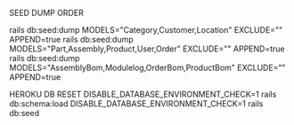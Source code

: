 SEED DUMP ORDER

rails db:seed:dump MODELS="Category,Customer,Location" EXCLUDE="" APPEND=true
rails db:seed:dump MODELS="Part,Assembly,Product,User,Order" EXCLUDE="" APPEND=true
rails db:seed:dump MODELS="AssemblyBom,Modulelog,OrderBom,ProductBom" EXCLUDE="" APPEND=true

HEROKU DB RESET
DISABLE_DATABASE_ENVIRONMENT_CHECK=1 rails db:schema:load
DISABLE_DATABASE_ENVIRONMENT_CHECK=1 rails db:seed